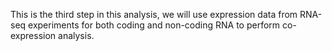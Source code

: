 This is the third step in this analysis, we will use expression data from RNA-seq experiments for both coding and non-coding RNA to perform co-expression analysis.
